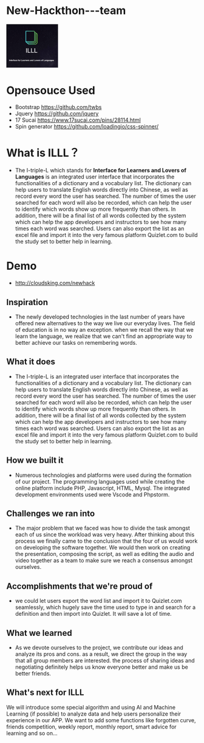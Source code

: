 # New-Hackthon---team
<img style="text-align:center; zoom:20%;" height="20%" src="logoblk.png"  >

# Opensouce Used
+ Bootstrap https://github.com/twbs
+ Jquery https://github.com/jquery
+ 17 Sucai https://www.17sucai.com/pins/28114.html
+ Spin generator https://github.com/loadingio/css-spinner/

# What is ILLL？
+ The I-triple-L which stands for **Interface for Learners and Lovers of Languages** is an integrated user interface that incorporates the functionalities of a dictionary and a vocabulary list. The dictionary can help users to translate English words directly into Chinese, as well as record every word the user has searched. The number of times the user searched for each word will also be recorded, which can help the user to identify which words show up more frequently than others. In addition, there will be a final list of all words collected by the system which can help the app developers and instructors to see how many times each word was searched. Users can also export the list as an excel file and import it into the very famous platform Quizlet.com to build the study set to better help in learning.

# Demo 
+ http://cloudsking.com/newhack

## Inspiration
+ The newly developed technologies in the last number of years have offered new alternatives to the way we live our everyday lives. The field of education is in no way an exception. when we recall the way that we learn the language, we realize that we can't find an appropriate way to better achieve our tasks on remembering words. 
 
## What it does
+ The I-triple-L is an integrated user interface that incorporates the functionalities of a dictionary and a vocabulary list. The dictionary can help users to translate English words directly into Chinese, as well as record every word the user has searched. The number of times the user searched for each word will also be recorded, which can help the user to identify which words show up more frequently than others. In addition, there will be a final list of all words collected by the system which can help the app developers and instructors to see how many times each word was searched. Users can also export the list as an excel file and import it into the very famous platform Quizlet.com to build the study set to better help in learning.

## How we built it
+ Numerous technologies and platforms were used during the formation of our project. The programming languages used while creating the online platform include PHP, Javascript, HTML, Mysql. The integrated development environments used were Vscode and Phpstorm.

## Challenges we ran into
+ The major problem that we faced was how to divide the task amongst each of us since the workload was very heavy. After thinking about this process we finally came to the conclusion that the four of us would work on developing the software together. We would then work on creating the presentation, composing the script, as well as editing the audio and video together as a team to make sure we reach a consensus amongst ourselves.  

## Accomplishments that we're proud of
+ we could let users export the word list and import it to Quizlet.com seamlessly, which hugely save the time used to type in and search for a definition and then import into Quizlet. It will save a lot of time.
## What we learned
+ As we devote ourselves to the project, we contribute our ideas and analyze its pros and cons. as a result, we direct the group in the way that all group members are interested. the process of sharing ideas and negotiating definitely helps us know everyone better and make us be better friends. 

## What's next for ILLL
We will introduce some special algorithm and using AI and Machine Learning (if possible) to analyze data and help users personalize their experience in our APP. We want to add some functions like forgotten curve, friends competition, weekly report, monthly report, smart advice for learning and so on...

